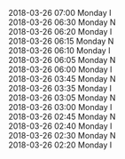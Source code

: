 2018-03-26 07:00 Monday  I  
2018-03-26 06:30 Monday  N  
2018-03-26 06:20 Monday  I  
2018-03-26 06:15 Monday  N  
2018-03-26 06:10 Monday  I  
2018-03-26 06:05 Monday  N  
2018-03-26 06:00 Monday  I  
2018-03-26 03:45 Monday  N  
2018-03-26 03:35 Monday  I  
2018-03-26 03:05 Monday  N  
2018-03-26 03:00 Monday  I  
2018-03-26 02:45 Monday  N  
2018-03-26 02:40 Monday  I  
2018-03-26 02:30 Monday  N  
2018-03-26 02:20 Monday  I  
